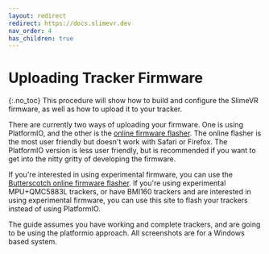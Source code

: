 ```yaml
---
layout: redirect
redirect: https://docs.slimevr.dev
nav_order: 4
has_children: true
---
```


# Uploading Tracker Firmware
{:.no_toc}
This procedure will show how to build and configure the SlimeVR firmware, as well as how to upload it to your tracker.

There are currently two ways of uploading your firmware. One is using PlatformIO, and the other is the [online firmware flasher](https://slimevr-firmware-tool.futurabeast.com/). The online flasher is the most user friendly but doesn't work with Safari or Firefox. The PlatformIO version is less user friendly, but is recommended if you want to get into the nitty gritty of developing the firmware.

If you're interested in using experimental firmware, you can use the [Butterscotch online firmware flasher](https://slimevr-firmware.bscotch.ca/). If you're using experimental MPU+QMC5883L trackers, or have BMI160 trackers and are interested in using experimental firmware, you can use this site to flash your trackers instead of using PlatformIO.

The guide assumes you have working and complete trackers, and are going to be using the platformio approach. All screenshots are for a Windows based system.
